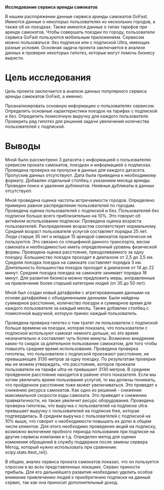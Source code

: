 **Исследование сервиса аренды самокатов** 
 
В нашем распоряжении данные сервиса аренды самокатов GoFast. Имеются данные о некоторых пользователях из нескольких городов, а также об их поездках. Также имеются данные о типах тарифов при аренде самокатов. Чтобы совершать поездки по городу, пользователи сервиса GoFast пользуются мобильным приложением. Сервисом можно пользоваться:
без подписки или с подпиской Ultra, имеющих разные условия. Основная задача проекта заключается в анализе данных и проверке некоторых гипотез, которые могут помочь бизнесу вырасти.

# Цель исследования

Цель проекта заключается в анализе данных популярного сервиса аренды самокатов GoFast, а именно:

Проанализировать основную информацию о пользователях сервисом.
Определить основные характеристики поездок на тарифах с подпиской и без.
Определить помесячную выручку для каждого пользователя.
Проверить ряд гипотез для решения задачи увеличения количества пользователей с подпиской.

# Выводы

Мной было рассмотрено 3 датасета с информацией о пользователях сревисом проката самокатов, поездках и информацией о подписках. Проведена проверка на пропуски в данных для каждого датасета. Пропускив данных отсутствуют. Дата была приведена к необходимому формату. Добавлен отдельный столбец с указанием месяца аренды. Проведен поиск и удаление дубликатов. Неявные дубликаты в данных отсутствуют.

Мной проведена оценка частоты встречаемости городов. Определено примерно равное распределение пользователей по городам. Проведена оценка пользователей с подпиской и без. Пользователей без подписки больше всего приблизительно на 10%. Это говорит об активном использовании подписки. Проведена оценка возраста пользователей. Распределение возрастов соответствует нормальному. Средний возраст пользователя услугой составляет порядка 25 лет. Люди старше 35 лет и младше 15 арендой самокатов практически не пользуются. Это связано со спецификой данного транспорта, весом самоката и необходимостью иметь определенный уровень физической формы. Проведена оценка расстояния, преодолеваемого за одну поездку. Большинство поездок проходит в диапазоне от 2,5 до 3,5 км. Средняя поездка поездка на самокате составляет порядка 3 км. Длительность большинства поездок проходит в диапазоне от 14 до 22 минут. Средняя поездка поездка на самокате занимает порядка 18 минут. Для развития бизнеса можно предложить меры, анправленные на привлечение более старшей категории людей (от 35 до 50 лет).

Мной был создан новый датафрейм с агрегированными данными на основе датафрейма с объединенными данными. Были найдены суммарное расстояние, количество поездок и суммарное время для каждого пользователя за каждый месяц. Также добавлен столбец с помесячной выручкой, которую принес каждый пользователь.

Проведена проверка гипотез о том тратят ли пользователи с подпиской больше времени на поездки, которая показала, что пользователи с подпиской используют самокат немного дольше, но это время незначительно и составляет чуть более минуты. Возможно внедрение каких-то скидок за длительное пользование самокатом, для того чтобы повысить среднее время использования. Проведена проверка гипотезы, что пользователи с подпиской проезжают расстояние, не превышающее 3130 метров за одну поездку. По результатам проверки мы не можем утверждать, что расстояние, которое проехали пользователи на тарифе ultra не превышает 3130 метров. В среднем пройденное расстояние находится в районе этого показателя. Если мы хотим увеличить время пользования услугой, то мы должны понимать, что пройденное расстояние тоже может увеличиваться. Это приведет к снижению ресурса самокатов. Как одно из решений - снижение максимальной скорости езды самоката. Это приведет к снижению травматичности, но также увеличит ресурс оборудования. Проведена проверка гипотезы, что выручка с пользователей на подписке ultra превышает выручку с пользователей на подписке free, которая подтвердилась. В среднем выручка с пользователей с подпиской на 10% выше, что говорит о необходимости повышать их долю в общем числе клиентов. Для этого необходимо проведение акций на подписку, возможно включение пробного периода пользования при подписке на другие сервисы компании и т.д. Определен метод для оценки изменения обращений в службу поддержки после замены сервера Метод, который нужно использовать при сравнении: scipy.stats.ttest_rel().

В общем, анализ сервиса проката самокатов показал, что он пользуется спросом в во всех представленных локациях. Сервис приности прибыль. Для его дальнейшего развития необходимо уделить особое внимание привлечению людей к приобретению подписки на данный сервис, так как она приносит дополнительный доход.
